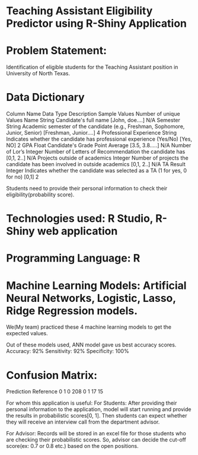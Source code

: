 # Teaching Assistant Eligibility Predictor using R-Shiny Application

# Problem Statement:
Identification of eligible students for the Teaching Assistant position in University of North Texas.

# Data Dictionary
Column Name Data Type Description Sample Values Number of unique Values
Name String Candidate's full name [John, doe….] N/A
Semester String Academic semester of the candidate (e.g., Freshman, Sophomore, Junior, Senior) [Freshman, Junior….] 4
Professional Experience String Indicates whether the candidate has professional experience (Yes/No) [Yes, NO] 2
GPA Float Candidate's Grade Point Average [3.5, 3.8…..] N/A
Number of Lor’s Integer Number of Letters of Recommendation the candidate has [0,1, 2..] N/A
Projects outside of academics Integer Number of projects the candidate has been involved in outside academics [0,1, 2..] N/A
TA Result Integer Indicates whether the candidate was selected as a TA (1 for yes, 0 for no) [0,1] 2

Students need to provide their personal information to check their eligibility(probability score).

# Technologies used: R Studio, R-Shiny web application
# Programming Language: R

# Machine Learning Models: Artificial Neural Networks, Logistic, Lasso, Ridge Regression models.

We(My team) practiced these 4 machine learning models to get the expected values.

Out of these models used, ANN model gave us best accuracy scores.
 Accuracy: 92%
 Sensitivity: 92%
 Specificity: 100%

# Confusion Matrix:
Prediction Reference
 0 1
0 208 0
1 17 15

For whom this application is useful:
For Students:
After providing their personal information to the application, model will start running and provide the results in probabilistic scores[0, 1]. 
Then students can expect whether they will receive an interview call from the department advisor.

For Advisor:
Records will be stored in an excel file for those students who are checking their probabilistic scores.
So, advisor can decide the cut-off score(ex: 0.7 or 0.8 etc.) based on the open positions.
